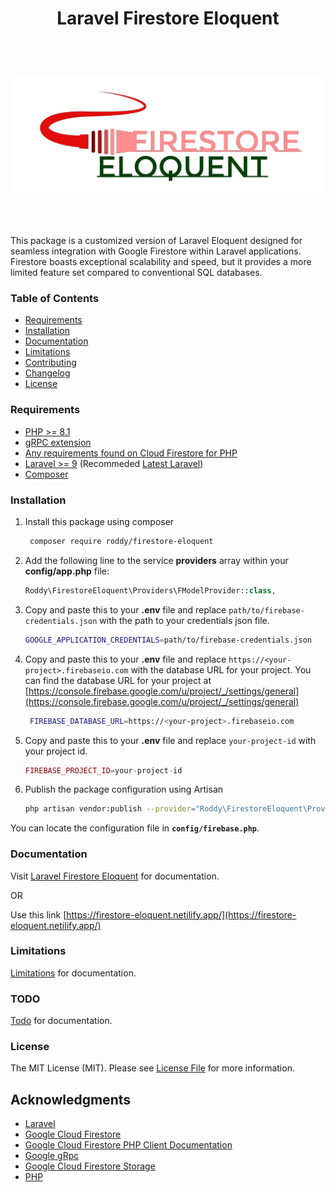 <h1 align="center"> Laravel Firestore Eloquent</h1> <br>
<h1 align="center">

![Logo](img/logo.png)
</h1> <br>


This package is a customized version of Laravel Eloquent designed for seamless integration with Google Firestore within Laravel applications. Firestore boasts exceptional scalability and speed, but it provides a more limited feature set compared to conventional SQL databases.

### Table of Contents

- [Requirements](#requirements)
- [Installation](#installation)
- [Documentation](#documentation)
- [Limitations](#limitations)
- [Contributing](#contributing)
- [Changelog](#changelog)
- [License](#license)

### Requirements
- [PHP >= 8.1](https://php.net)
- [gRPC extension](https://cloud.google.com/php/grpc)
- [Any requirements found on Cloud Firestore for PHP](https://cloud.google.com/php/docs/reference/cloud-firestore/latest)
- [Laravel >= 9](https://laravel.com/docs/9.x) (Recommeded [Latest Laravel](https://laravel.com))
- [Composer](https://getcomposer.org/)


### Installation
1. Install this package using composer
   ```bash
    composer require roddy/firestore-eloquent
   ```
2. Add the following line to the service **providers** array within your **config/app.php** file:
    ```php
    Roddy\FirestoreEloquent\Providers\FModelProvider::class,
    ```

3. Copy and paste this to your **.env** file and replace ``path/to/firebase-credentials.json`` with the path to your credentials json file.
    ```bash
   GOOGLE_APPLICATION_CREDENTIALS=path/to/firebase-credentials.json
    ```

4. Copy and paste this to your **.env** file and replace ``https://<your-project>.firebaseio.com`` with the database URL for your project. You can find the database URL for your project at [https://console.firebase.google.com/u/project/_/settings/general](https://console.firebase.google.com/u/project/_/settings/general)
   ```bash
    FIREBASE_DATABASE_URL=https://<your-project>.firebaseio.com
   ```
5. Copy and paste this to your **.env** file and replace ``your-project-id`` with your project id.
   ```php
   FIREBASE_PROJECT_ID=your-project-id
   ```
6. Publish the package configuration using Artisan
   ```bash
   php artisan vendor:publish --provider="Roddy\FirestoreEloquent\Providers\FModelProvider" --force
   ```
You can locate the configuration file in **`config/firebase.php`**.


### Documentation
Visit [Laravel Firestore Eloquent](https://firestore-eloquent.netilify.app/) for documentation.

OR

Use this link [https://firestore-eloquent.netilify.app/](https://firestore-eloquent.netilify.app/)

### Limitations
[Limitations](https://firestore-eloquent.netilify.app/docs/limitations) for documentation.

### TODO
[Todo](https://firestore-eloquent.netilify.app/docs/todo) for documentation.

### License

The MIT License (MIT). Please see [License File](LICENSE.md) for more information.

## Acknowledgments

- [Laravel](https://laravel.com/)
- [Google Cloud Firestore](https://cloud.google.com/firestore/)
- [Google Cloud Firestore PHP Client Documentation](https://googleapis.github.io/google-cloud-php/#/docs/cloud-firestore/v1.1.0/firestore/readme)
- [Google gRpc](https://cloud.google.com/php/grpc)
- [Google Cloud Firestore Storage](https://cloud.google.com/)
- [PHP](https://php.net)
